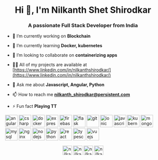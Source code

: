 <h1 align="center">Hi 👋, I'm Nilkanth Shet Shirodkar</h1>
<h3 align="center">A passionate Full Stack Developer from India</h3>

- 🔭 I’m currently working on **Blockchain**

- 🌱 I’m currently learning **Docker, kubernetes**

- 👯 I’m looking to collaborate on **containerizing apps**

- 👨‍💻 All of my projects are available at [https://www.linkedin.com/in/nilkanthshirodkar/](https://www.linkedin.com/in/nilkanthshirodkar/)

- 💬 Ask me about **Javascript, Angular, Python**

- 📫 How to reach me **nilkanth_shirodkar@persistent.com**

- ⚡ Fun fact **Playing TT**

<p align="left"><img src="https://devicons.github.io/devicon/devicon.git/icons/angularjs/angularjs-original.svg" alt="angularjs" width="40" height="40"/> <img src="https://devicons.github.io/devicon/devicon.git/icons/csharp/csharp-original.svg" alt="csharp" width="40" height="40"/> <img src="https://devicons.github.io/devicon/devicon.git/icons/docker/docker-original-wordmark.svg" alt="docker" width="40" height="40"/> <img src="https://devicons.github.io/devicon/devicon.git/icons/express/express-original-wordmark.svg" alt="express" width="40" height="40"/> <img src="https://www.vectorlogo.zone/logos/firebase/firebase-icon.svg" alt="firebase" width="40" height="40"/> <img src="https://www.vectorlogo.zone/logos/pocoo_flask/pocoo_flask-icon.svg" alt="flask" width="40" height="40"/> <img src="https://www.vectorlogo.zone/logos/git-scm/git-scm-icon.svg" alt="git" width="40" height="40"/> <img src="https://upload.wikimedia.org/wikipedia/commons/d/d1/Ionic_Logo.svg" alt="ionic" width="40" height="40"/> <img src="https://devicons.github.io/devicon/devicon.git/icons/javascript/javascript-original.svg" alt="javascript" width="40" height="40"/> <img src="https://www.vectorlogo.zone/logos/kubernetes/kubernetes-icon.svg" alt="kubernetes" width="40" height="40"/> <img src="https://devicons.github.io/devicon/devicon.git/icons/mongodb/mongodb-original-wordmark.svg" alt="mongodb" width="40" height="40"/> <img src="https://devicons.github.io/devicon/devicon.git/icons/mysql/mysql-original-wordmark.svg" alt="mysql" width="40" height="40"/> <img src="https://devicons.github.io/devicon/devicon.git/icons/nginx/nginx-original.svg" alt="nginx" width="40" height="40"/> <img src="https://devicons.github.io/devicon/devicon.git/icons/nodejs/nodejs-original-wordmark.svg" alt="nodejs" width="40" height="40"/> <img src="https://devicons.github.io/devicon/devicon.git/icons/python/python-original.svg" alt="python" width="40" height="40"/> <img src="https://devicons.github.io/devicon/devicon.git/icons/react/react-original-wordmark.svg" alt="react" width="40" height="40"/> <img src="https://devicons.github.io/devicon/devicon.git/icons/typescript/typescript-original.svg" alt="typescript" width="40" height="40"/> <img src="https://devicons.github.io/devicon/devicon.git/icons/vuejs/vuejs-original-wordmark.svg" alt="vuejs" width="40" height="40"/></p><p align="center">
<a href="https://twitter.com/nilkanthshet" target="blank"><img align="center" src="https://cdn.jsdelivr.net/npm/simple-icons@3.0.1/icons/twitter.svg" alt="nilkanthshet" height="30" width="30" /></a>
<a href="https://linkedin.com/in/nilkanthshirodkar" target="blank"><img align="center" src="https://cdn.jsdelivr.net/npm/simple-icons@3.0.1/icons/linkedin.svg" alt="nilkanthshirodkar" height="30" width="30" /></a>
<a href="https://fb.com/nilkanthshirodkar" target="blank"><img align="center" src="https://cdn.jsdelivr.net/npm/simple-icons@3.0.1/icons/facebook.svg" alt="nilkanthshirodkar" height="30" width="30" /></a>
<a href="https://instagram.com/nilkanth_shet_shirodkar" target="blank"><img align="center" src="https://cdn.jsdelivr.net/npm/simple-icons@3.0.1/icons/instagram.svg" alt="nilkanth_shet_shirodkar" height="30" width="30" /></a>
</p>
